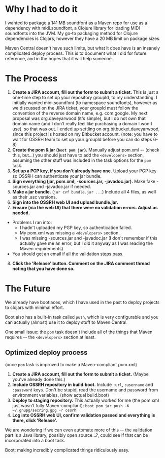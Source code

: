 # Why I had to do it

I wanted to package a 141 MB soundfont as a Maven repo for use as a dependency with midi.soundfont, a Clojure library for loading MIDI soundfonts into the JVM. My go-to packaging method for Clojure dependencies is Clojars, however they have a 20 MB limit on package sizes. 

Maven Central doesn't have such limits, but what it does have is an insanely complicated deploy process. This is to document what I did for future reference, and in the hopes that it will help someone.

# The Process

1. **Create a JIRA account, fill out the form to submit a ticket.** This is just a one-time step to set up your repository groupId, to my understanding. I initially wanted midi.soundfont (to namespace soundfonts), however as we discussed on the JIRA ticket, your groupId must follow the convention of the reverse domain name, e.g. com.google. 
My next proposal was org.daveyarwood (it's simple), but I do not own that domain name (and I don't really feel like purchasing a domain I won't use), so that was out. I ended up settling on org.bitbucket.daveyarwood, since this project is hosted on my Bitbucket account. (note: you have to wait for OSSRH team to set up your groupId before you can do steps 6-8)
2. **Create the pom & jar (`boot pom jar`).** Manually adjust pom.xml -- (check this, but...) you should just have to add the `<developers>` section, assuming the other stuff was included in the task options for the `pom` task. 
3. **Set up a PGP key, if you don't already have one.** Upload your PGP key so OSSRH can authenticate your jar bundle.
4. **Sign everything (jar, pom.xml, -sources.jar, -javadoc.jar).** Make fake -sources.jar and -javadoc.jar if needed.
5. **Make a jar bundle.** (`jar cvf bundle.jar ...`) Include all 4 files, as well as their .asc versions.
6. **Sign into the OSSRH web UI and upload bundle.jar.**
7. **Ensure (via the web UI) that there were no validation errors. Adjust as needed.**
  * Problems I ran into:
    * I hadn't uploaded my PGP key, so authentication failed.
    * My pom.xml was missing a `<developers>` section.
    * I was missing -sources.jar and -javadoc.jar (I don't remember if this actually gave me an error, but I did it anyway as I was reading the Maven requirements)
  * You should get an email if all the validation steps pass.
8. **Click the 'Release' button. Comment on the JIRA comment thread noting that you have done so.**

# The Future

We already have bootlaces, which I have used in the past to deploy projects to clojars with minimal effort. 

Boot also has a built-in task called `push`, which is very configurable and you can actually (almost) use it to deploy stuff to Maven Central. 

One small issue: the `pom` task doesn't include all of the things that Maven requires -- the `<developers>` section at least. 

## Optimized deploy process

(once `pom` task is improved to make a Maven-compliant pom.xml)

1. **Create a JIRA account, fill out the form to submit a ticket.** (Maybe you've already done this.)
2. **Include OSSRH repository in build.boot.** Include `:url`, `:username` and `:password` keys. Don't be stupid, read the username and password from environment variables. (show actual build.boot)
3. **Deploy to staging repository.** This actually worked for me (the pom.xml just wasn't fully Maven-compliant): `boot pom jar push -K ~/.gnupg/secring.gpg -r ossrh`
4. **Log into OSSRH web UI, confirm validation passed and everything is there, click 'Release'.**

We are wondering if we can even automate more of this -- the validation part is a Java library, possibly open source...?, could see if that can be incorporated into a boot task. 

Boot: making incredibly complicated things ridiculously easy.
